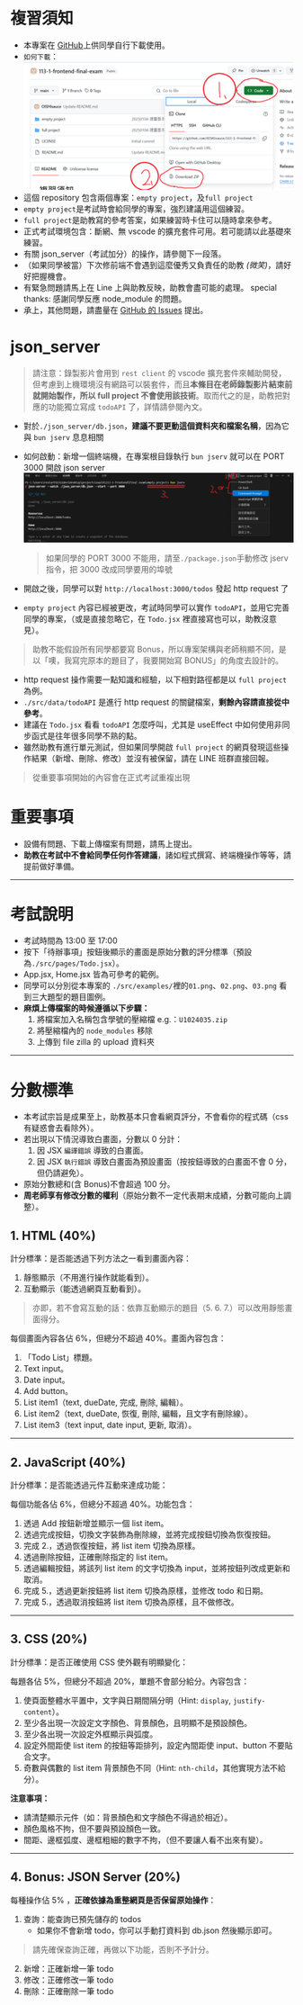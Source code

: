 # 複習須知

-   本專案在 [GitHub](https://github.com/OISHIsauce/113-1-frontend-final-exam.git)上供同學自行下載使用。
-   `如何下載`：![image not found](HowToDownloadFromGitHub.png "如何下載")
-   這個 repository 包含兩個專案：`empty project`，及`full project`
-   `empty project`是考試時會給同學的專案，強烈建議用這個練習。
-   `full project`是助教寫的參考答案，如果練習時卡住可以隨時拿來參考。
-   正式考試環境包含：斷網、無 vscode 的擴充套件可用。若可能請以此基礎來練習。
-   有關 json_server（考試加分）的操作，請參閱下一段落。
-   （如果同學被當）下次修前端不會遇到這麼優秀又負責任的助教 _(微笑)_，請好好把握機會。
-   有緊急問題請馬上在 Line 上與助教反映，助教會盡可能的處理。 special thanks: 感謝同學反應 node_module 的問題。
-   承上，其他問題，請盡量在 [GitHub 的 Issues](https://github.com/OISHIsauce/113-1-frontend-final-exam/issues) 提出。

# json_server

> 請注意：錄製影片會用到 `rest client` 的 vscode 擴充套件來輔助開發，但考慮到上機環境沒有網路可以裝套件，而且**本條目在老師錄製影片結束前就開始製作，所以 full project 不會使用該技術**。取而代之的是，助教把對應的功能獨立寫成 `todoAPI` 了，詳情請參閱內文。

-   對於`./json_server/db.json`，**建議不要更動這個資料夾和檔案名稱**，因為它與 `bun jserv` 息息相關
-   如何啟動：新增一個終端機，在專案根目錄執行 `bun jserv` 就可以在 PORT 3000 開啟 json server
    ![image not found](HowToOpenNewTerminal.png "如何新增終端機")

    > 如果同學的 PORT 3000 不能用，請至`./package.json`手動修改 jserv 指令，把 3000 改成同學要用的埠號

-   開啟之後，同學可以對 `http://localhost:3000/todos` 發起 http request 了
-   `empty project` 內容已經被更改，考試時同學可以實作 `todoAPI`，並用它完善同學的專案，（或是直接忽略它，在 `Todo.jsx` 裡直接寫也可以，助教沒意見）。

> 助教不能假設所有同學都要寫 Bonus，所以專案架構與老師稍顯不同，是以「噢，我寫完原本的題目了，我要開始寫 BONUS」的角度去設計的。

-   http request 操作需要一點知識和經驗，以下相對路徑都是以 `full project`為例。
-   `./src/data/todoAPI` 是進行 http request 的關鍵檔案，**剩餘內容請直接從中參考**。
-   建議在 `Todo.jsx` 看看 `todoAPI` 怎麼呼叫，尤其是 useEffect 中如何使用非同步函式是往年很多同學不熟的點。
-   雖然助教有進行單元測試，但如果同學開啟 `full project` 的網頁發現這些操作結果（新增、刪除、修改）並沒有被保留，請在 LINE 班群直接回報。

> 從重要事項開始的內容會在正式考試重複出現

# 重要事項

-   設備有問題、下載上傳檔案有問題，請馬上提出。
-   **助教在考試中不會給同學任何作答建議**，諸如程式撰寫、終端機操作等等，請提前做好準備。

---

# 考試說明

-   考試時間為 13:00 至 17:00
-   按下「待辦事項」按鈕後顯示的畫面是原始分數的評分標準（預設為`./src/pages/Todo.jsx`）。
-   App.jsx, Home.jsx 皆為可參考的範例。
-   同學可以分別從本專案的 `./src/examples/`裡的`01.png`、`02.png`、`03.png` 看到三大題型的題目圖例。
-   **麻煩上傳檔案的時候遵循以下步驟：**
    1. 將檔案加入名稱包含學號的壓縮檔 e.g.：`U1024035.zip`
    2. 將壓縮檔內的 `node_modules` 移除
    3. 上傳到 file zilla 的 upload 資料夾

---

# 分數標準

-   本考試宗旨是成果至上，助教基本只會看網頁評分，不會看你的程式碼（css 有疑惑會去看除外）。
-   若出現以下情況導致白畫面，分數以 0 分計：
    1. 因 JSX `編譯錯誤` 導致的白畫面。
    2. 因 JSX `執行錯誤` 導致白畫面為預設畫面（按按鈕導致的白畫面不會 0 分，但仍請避免）。
-   原始分數總和(含 Bonus)不會超過 100 分。
-   **周老師享有修改分數的權利**（原始分數不一定代表期末成績，分數可能向上調整）。

## 1. HTML (40%)

計分標準：是否能透過下列方法之一看到畫面內容：

1. 靜態顯示（不用進行操作就能看到）。
2. 互動顯示（能透過網頁互動看到）。

> 亦即，若不會寫互動的話：依靠互動顯示的題目（5. 6. 7.）可以改用靜態畫面得分。

每個畫面內容各佔 6%，但總分不超過 40%。畫面內容包含：

1.  「Todo List」標題。
2.  Text input。
3.  Date input。
4.  Add button。
5.  List item1（text, dueDate, 完成, 刪除, 編輯）。
6.  List item2（text, dueDate, 恢復, 刪除, 編輯，且文字有刪除線）。
7.  List item3（text input, date input, 更新, 取消）。

---

## 2. JavaScript (40%)

計分標準：是否能透過元件互動來達成功能：

每個功能各佔 6%，但總分不超過 40%。功能包含：

1. 透過 Add 按鈕新增並顯示一個 list item。
2. 透過完成按鈕，切換文字裝飾為刪除線，並將完成按鈕切換為恢復按鈕。
3. 完成 2.，透過恢復按鈕，將 list item 切換為原樣。
4. 透過刪除按鈕，正確刪除指定的 list item。
5. 透過編輯按鈕，將該列 list item 的文字切換為 input，並將按鈕列改成更新和取消。
6. 完成 5.，透過更新按鈕將 list item 切換為原樣，並修改 todo 和日期。
7. 完成 5.，透過取消按鈕將 list item 切換為原樣，且不做修改。

---

## 3. CSS (20%)

計分標準：是否正確使用 CSS 使外觀有明顯變化：

每題各佔 5%，但總分不超過 20%，單題不會部分給分。內容包含：

1. 使頁面整體水平置中，文字與日期間隔分明（Hint: `display`, `justify-content`）。
2. 至少各出現一次設定文字顏色、背景顏色，且明顯不是預設顏色。
3. 至少各出現一次設定外框顯示與弧度。
4. 設定外間距使 list item 的按鈕等距排列，設定內間距使 input、button 不要貼合文字。
5. 奇數與偶數的 list item 背景顏色不同（Hint: `nth-child`，其他實現方法不給分）。

**注意事項：**

-   請清楚顯示元件（如：背景顏色和文字顏色不得過於相近）。
-   顏色風格不拘，但不要與預設顏色一致。
-   間距、邊框弧度、邊框粗細的數字不拘，（但不要讓人看不出來有變）。

---

## 4. Bonus: JSON Server (20%)

每種操作佔 5% ，**正確依據為重整網頁是否保留原始操作**：

1. 查詢：能查詢已預先儲存的 todos
    - 如果你不會新增 todo，你可以手動打資料到 db.json 然後顯示即可。

> 請先確保查詢正確，再做以下功能，否則不予計分。

2. 新增：正確新增一筆 todo
3. 修改：正確修改一筆 todo
4. 刪除：正確刪除一筆 todo
